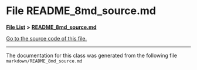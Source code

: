 
# File README\_8md\_source.md


[**File List**](files.md) **>** [**README\_8md\_source.md**](README__8md__source_8md.md)

[Go to the source code of this file.](README__8md__source_8md_source.md)



























------------------------------
The documentation for this class was generated from the following file `markdown/README_8md_source.md`